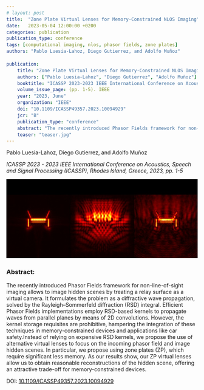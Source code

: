 ```yaml
---
# layout: post
title:  "Zone Plate Virtual Lenses for Memory-Constrained NLOS Imaging"
date:   2023-05-04 12:00:00 +0200
categories: publication
publication_type: conference
tags: [computational imaging, nlos, phasor fields, zone plates]
authors: "Pablo Luesia-Lahoz, Diego Gutierrez, and Adolfo Muñoz"

publication:
    title: "Zone Plate Virtual Lenses for Memory-Constrained NLOS Imaging"
    authors: ["Pablo Luesia-Lahoz", "Diego Gutierrez", "Adolfo Muñoz"]
    booktitle: "ICASSP 2023-2023 IEEE International Conference on Acoustics, Speech and Signal Processing (ICASSP)"
    volume_issue_page: (pp. 1-5). IEEE
    year: "2023, June"
    organization: "IEEE"
    doi: "10.1109/ICASSP49357.2023.10094929"
    jcr: "B"
    publication_type: "conference"
    abstract: "The recently introduced Phasor Fields framework for non-line-of-sight imaging allows to image hidden scenes by treating a relay surface as a virtual camera. It formulates the problem as a diffractive wave propagation, solved by the Rayleigh–Sommerfeld diffraction (RSD) integral. Efficient Phasor Fields implementations employ RSD-based kernels to propagate waves from parallel planes by means of 2D convolutions. However, the kernel storage requisites are prohibitive, hampering the integration of these techniques in memory-constrained devices and applications like car safety.Instead of relying on expensive RSD kernels, we propose the use of alternative virtual lenses to focus on the incoming phasor field and image hidden scenes. In particular, we propose using zone plates (ZP), which require significant less memory. As our results show, our ZP virtual lenses allow us to obtain reasonable reconstructions of the hidden scene, offering an attractive trade-off for memory-constrained devices."
    teaser: "teaser.jpg"
---
```


Pablo Luesia-Lahoz, Diego Gutierrez, and Adolfo Muñoz

*ICASSP 2023 - 2023 IEEE International Conference on Acoustics, Speech and Signal Processing (ICASSP), Rhodes Island, Greece, 2023, pp. 1-5*

![teaser](teaser.jpg)

### Abstract:
The recently introduced Phasor Fields framework for non-line-of-sight imaging allows to image hidden scenes by treating a relay surface as a virtual camera. It formulates the problem as a diffractive wave propagation, solved by the Rayleigh–Sommerfeld diffraction (RSD) integral. Efficient Phasor Fields implementations employ RSD-based kernels to propagate waves from parallel planes by means of 2D convolutions. However, the kernel storage requisites are prohibitive, hampering the integration of these techniques in memory-constrained devices and applications like car safety.Instead of relying on expensive RSD kernels, we propose the use of alternative virtual lenses to focus on the incoming phasor field and image hidden scenes. In particular, we propose using zone plates (ZP), which require significant less memory. As our results show, our ZP virtual lenses allow us to obtain reasonable reconstructions of the hidden scene, offering an attractive trade-off for memory-constrained devices. 

DOI: [10.1109/ICASSP49357.2023.10094929](https://doi.org/10.1109/ICASSP49357.2023.10094929)

